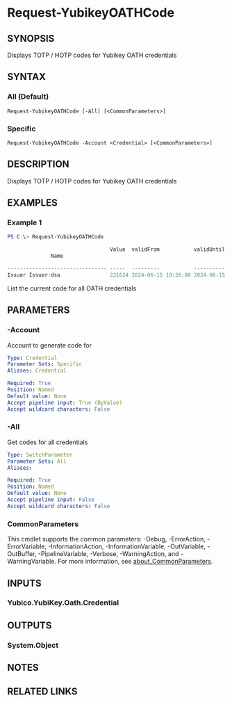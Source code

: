 ﻿---
external help file: powershellYK.dll-Help.xml
Module Name: powershellYK
online version:
schema: 2.0.0
---

# Request-YubikeyOATHCode

## SYNOPSIS
Displays TOTP / HOTP codes for Yubikey OATH credentials

## SYNTAX

### All (Default)
```
Request-YubikeyOATHCode [-All] [<CommonParameters>]
```

### Specific
```
Request-YubikeyOATHCode -Account <Credential> [<CommonParameters>]
```

## DESCRIPTION
Displays TOTP / HOTP codes for Yubikey OATH credentials

## EXAMPLES

### Example 1
```powershell
PS C:\> Request-YubikeyOATHCode

                                 Value  validFrom           validUntil
              Name

-------------------------------- -----  ---------           ----------
Issuer Issuer:dsa                221624 2024-06-15 19:26:00 2024-06-15 19:26:30
```

List the current code for all OATH credentials

## PARAMETERS

### -Account
Account to generate code for

```yaml
Type: Credential
Parameter Sets: Specific
Aliases: Credential

Required: True
Position: Named
Default value: None
Accept pipeline input: True (ByValue)
Accept wildcard characters: False
```

### -All
Get codes for all credentials

```yaml
Type: SwitchParameter
Parameter Sets: All
Aliases:

Required: True
Position: Named
Default value: None
Accept pipeline input: False
Accept wildcard characters: False
```

### CommonParameters
This cmdlet supports the common parameters: -Debug, -ErrorAction, -ErrorVariable, -InformationAction, -InformationVariable, -OutVariable, -OutBuffer, -PipelineVariable, -Verbose, -WarningAction, and -WarningVariable. For more information, see [about_CommonParameters](http://go.microsoft.com/fwlink/?LinkID=113216).

## INPUTS

### Yubico.YubiKey.Oath.Credential

## OUTPUTS

### System.Object
## NOTES

## RELATED LINKS
